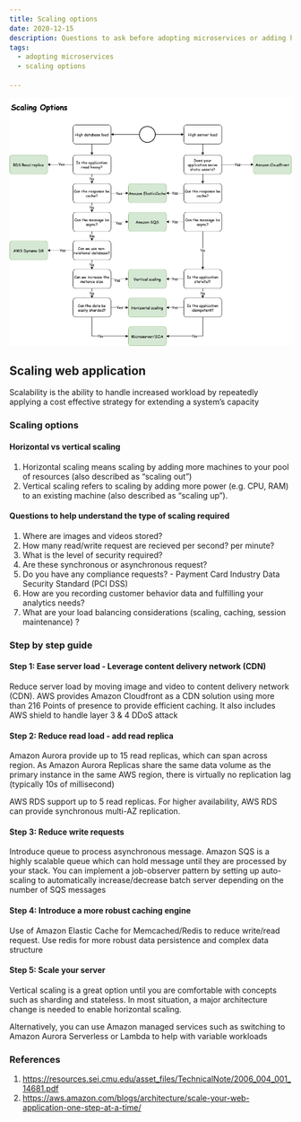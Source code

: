 ```yaml
---
title: Scaling options
date: 2020-12-15
description: Questions to ask before adopting microservices or adding horizontal scaling 
tags:
  - adopting microservices
  - scaling options

---
```


![scaling-decison-tree](https://raw.githubusercontent.com/sebastianlzy/draw-io/master/blog/scaling-options.png)

## Scaling web application
Scalability is the ability to handle increased workload by repeatedly applying a cost effective strategy for extending a system’s capacity

### Scaling options
#### Horizontal vs vertical scaling
 
1. Horizontal scaling means scaling by adding more machines to your pool of resources (also described as “scaling out”)
2. Vertical scaling refers to scaling by adding more power (e.g. CPU, RAM) to an existing machine (also described as “scaling up”).

#### Questions to help understand the type of scaling required

1. Where are images and videos stored?
2. How many read/write request are recieved per second? per minute?
3. What is the level of security required?
4. Are these synchronous or asynchronous request?
5. Do you have any compliance requests? - Payment Card Industry Data Security Standard (PCI DSS)
6. How are you recording customer behavior data and fulfilling your analytics needs?
7. What are your load balancing considerations (scaling, caching, session maintenance) ?

### Step by step guide

#### Step 1: Ease server load - Leverage content delivery network (CDN)
Reduce server load by moving image and video to content delivery network (CDN). 
AWS provides Amazon Cloudfront as a CDN solution using more than 216 Points of presence to provide efficient caching. 
It also includes AWS shield to handle layer 3 & 4 DDoS attack

#### Step 2: Reduce read load - add read replica
Amazon Aurora provide up to 15 read replicas, which can span across region. 
As Amazon Aurora Replicas share the same data volume as the primary instance in the same AWS region, there is virtually no replication lag (typically 10s of millisecond)  

AWS RDS support up to 5 read replicas. For higher availability, AWS RDS can provide synchronous multi-AZ replication.

#### Step 3: Reduce write requests
Introduce queue to process asynchronous message. Amazon SQS is a highly scalable queue which can hold message until they are processed by your stack. You can implement a job-observer pattern
by setting up auto-scaling to automatically increase/decrease batch server depending on the number of SQS messages 

#### Step 4: Introduce a more robust caching engine
Use of Amazon Elastic Cache for Memcached/Redis to reduce write/read request. Use redis for more robust data persistence and complex data structure

#### Step 5: Scale your server
Vertical scaling is a great option until you are comfortable with concepts such as sharding and stateless. 
In most situation, a major architecture change is needed to enable horizontal scaling.

Alternatively, you can use Amazon managed services such as switching to Amazon Aurora Serverless or Lambda to help with variable workloads


### References
1. https://resources.sei.cmu.edu/asset_files/TechnicalNote/2006_004_001_14681.pdf
2. https://aws.amazon.com/blogs/architecture/scale-your-web-application-one-step-at-a-time/